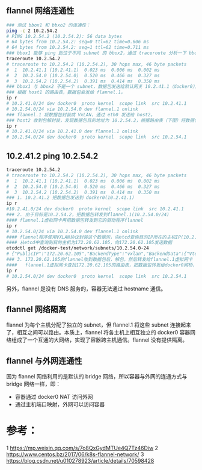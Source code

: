 


## flannel 网络连通性

```sh
### 测试 bbox1 和 bbxo2 的连通性：
ping -c 2 10.2.54.2
# PING 10.2.54.2 (10.2.54.2): 56 data bytes
# 64 bytes from 10.2.54.2: seq=0 ttl=62 time=0.606 ms
# 64 bytes from 10.2.54.2: seq=1 ttl=62 time=0.711 ms
### bbox1 能够 ping 到位于不同 subnet 的 bbox2，通过 traceroute 分析一下 bbox1 到 bbox2 的路径。
traceroute 10.2.54.2
# traceroute to 10.2.54.2 (10.2.54.2), 30 hops max, 46 byte packets
#  1  10.2.41.1 (10.2.41.1)  0.023 ms  0.006 ms  0.002 ms
#  2  10.2.54.0 (10.2.54.0)  0.520 ms  0.466 ms  0.327 ms
#  3  10.2.54.2 (10.2.54.2)  0.391 ms  0.414 ms  0.350 ms
### bbox1 与 bbox2 不是一个 subnet，数据包发送给默认网关 10.2.41.1（docker0）。
### 根据 host1 的路由表，数据包会发给 flannel.1。
ip r
# 10.2.41.0/24 dev docker0  proto kernel  scope link  src 10.2.41.1 
# 10.2.54.0/24 via 10.2.54.0 dev flannel.1 onlink 
### flannel.1 将数据包封装成 VxLAN，通过 eth0 发送给 host2。
### host2 收到包解封装，发现数据包目的地址为 10.2.54.2，根据路由表（下图）将数据包发送给 flannel.1，并通过 docker0 到达 bbox2。
ip r
# 10.2.41.0/24 via 10.2.41.0 dev flannel.1 onlink 
# 10.2.54.0/24 dev docker0  proto kernel  scope link  src 10.2.54.1 
```

## 10.2.41.2 ping 10.2.54.2

```sh
traceroute 10.2.54.2
# traceroute to 10.2.54.2 (10.2.54.2), 30 hops max, 46 byte packets
#  1  10.2.41.1 (10.2.41.1)  0.023 ms  0.006 ms  0.002 ms
#  2  10.2.54.0 (10.2.54.0)  0.520 ms  0.466 ms  0.327 ms
#  3  10.2.54.2 (10.2.54.2)  0.391 ms  0.414 ms  0.350 ms
### 1. 10.2.41.2 把数据包发送到 docker0(10.2.41.1)
ip r
#10.2.41.0/24 dev docker0  proto kernel  scope link  src 10.2.41.1
### 2. 由于目标是10.2.54.2，把数据包转发到flannel.1(10.2.54.0/24)
#### flannel.1虚拟网卡再把数据包转发到它的驱动程序flannel
ip r
# 10.2.54.0/24 via 10.2.54.0 dev flannel.1 onlink 
#### flannel程序使用VXLAN协议封装这个数据包，向etcd查询目的IP所在的主机IP(10.2.54.0/24)
#### 从etcd中查询到目的主机为172.20.62.105，向172.20.62.105发送数据
etcdctl get /docker-test/network/subnets/10.2.54.0-24
# {"PublicIP":"172.20.62.105","BackendType":"vxlan","BackendData":{"VtepMAC":"1a:4b:d7:f7:16:89"}}
### 3. 172.20.62.105的flannel收到数据包后，解包，然后转发给flannel.1虚拟网卡
####   flannel.1虚拟网卡查找172.20.62.105的路由表，把数据包转发给docker0网桥，docker0网桥再把数据包转发给容器10.2.54.2
ip r
# 10.2.54.0/24 dev docker0  proto kernel  scope link  src 10.2.54.1
```



另外，flannel 是没有 DNS 服务的，容器无法通过 hostname 通信。

## flannel 网络隔离
flannel 为每个主机分配了独立的 subnet，但 flannel.1 将这些 subnet 连接起来了，相互之间可以路由。本质上，flannel 将各主机上相互独立的 docker0 容器网络组成了一个互通的大网络，实现了容器跨主机通信。flannel 没有提供隔离。

## flannel 与外网连通性
因为 flannel 网络利用的是默认的 bridge 网络，所以容器与外网的连通方式与 bridge 网络一样，即：
* 容器通过 docker0 NAT 访问外网
* 通过主机端口映射，外网可以访问容器


# 参考：

1 https://mp.weixin.qq.com/s/7o8QxGydMTUe4Q7Tz46Diw
2 https://www.centos.bz/2017/06/k8s-flannel-network/
3 https://blog.csdn.net/u010278923/article/details/70598428